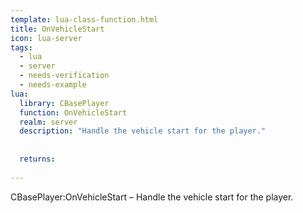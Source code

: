 ```yaml
---
template: lua-class-function.html
title: OnVehicleStart
icon: lua-server
tags:
  - lua
  - server
  - needs-verification
  - needs-example
lua:
  library: CBasePlayer
  function: OnVehicleStart
  realm: server
  description: "Handle the vehicle start for the player."
  
  
  returns:
    
---
```


<div class="lua__search__keywords">
CBasePlayer:OnVehicleStart &#x2013; Handle the vehicle start for the player.
</div>
